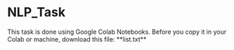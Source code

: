 # NLP_Task
<p>This task is done using Google Colab Notebooks. Before you copy it in your Colab or machine, download this file: **list.txt**</p>
